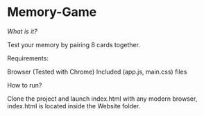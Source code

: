 # Memory-Game
*What is it?*

Test your memory by pairing 8 cards together.

Requirements:

Browser (Tested with Chrome)
Included (app.js, main.css) files

How to run?

Clone the project and launch index.html with any modern browser, index.html is located inside the Website folder.
